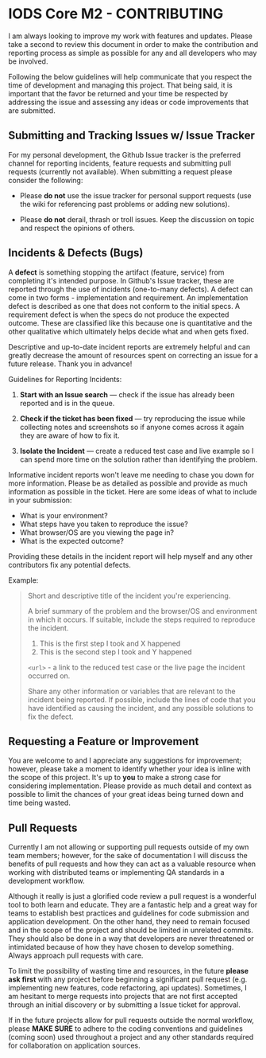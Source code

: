 IODS Core M2 - CONTRIBUTING
===========================

I am always looking to improve my work with features and updates. Please take a second to review
this document in order to make the contribution and reporting process as simple as possible
for any and all developers who may be involved.

Following the below guidelines will help communicate that you respect the time of development 
and managing this project. That being said, it is important that the favor be returned and your
time be respected by addressing the issue and assessing any ideas or code improvements that are submitted.


Submitting and Tracking Issues w/ Issue Tracker
-----------------------------------------------

For my personal development, the Github Issue tracker is the preferred channel for reporting 
incidents, feature requests and submitting pull requests (currently not available). When submitting 
a request please consider the following:

* Please **do not** use the issue tracker for personal support requests (use the wiki for referencing
  past problems or adding new solutions).

* Please **do not** derail, thrash or troll issues. Keep the discussion on topic and
  respect the opinions of others.


Incidents & Defects (Bugs)
--------------------------

A **defect** is something stopping the artifact (feature, service) from completing it's intended
purpose. In Github's Issue tracker, these are reported through the use of incidents (one-to-many defects). A defect
can come in two forms - implementation and requirement. An implementation defect is described as one that
does not conform to the initial specs. A requirement defect is when the specs do not produce the
expected outcome. These are classified like this because one is quantitative and the
other qualitative which ultimately helps decide what and when gets fixed.

Descriptive and up-to-date incident reports are extremely helpful and can greatly decrease the amount
of resources spent on correcting an issue for a future release. Thank you in advance!

Guidelines for Reporting Incidents:

1. **Start with an Issue search** &mdash; check if the issue has already been reported and is in the queue.

2. **Check if the ticket has been fixed** &mdash; try reproducing the issue while collecting notes and
   screenshots so if anyone comes across it again they are aware of how to fix it.

3. **Isolate the Incident** &mdash; create a reduced test case and live example so I can
   spend more time on the solution rather than identifying the problem.

Informative incident reports won't leave me needing to chase you down for more information. Please
be as detailed as possible and provide as much information as possible in the ticket. Here are some
ideas of what to include in your submission:

* What is your environment?
* What steps have you taken to reproduce the issue?
* What browser/OS are you viewing the page in?
* What is the expected outcome?

Providing these details in the incident report will help myself and any other contributors fix any potential defects.

Example:

> Short and descriptive title of the incident you're experiencing.
>
> A brief summary of the problem and the browser/OS and environment in which it occurs. If
> suitable, include the steps required to reproduce the incident.
>
> 1. This is the first step I took and X happened
> 2. This is the second step I took and Y happened
>
> `<url>` - a link to the reduced test case or the live page the incident occurred on.
>
> Share any other information or variables that are relevant to the incident being
> reported. If possible, include the lines of code that you have identified as
> causing the incident, and any possible solutions to fix the defect.


Requesting a Feature or Improvement
-----------------------------------

You are welcome to and I appreciate any suggestions for improvement; however, please take a moment
to identify whether your idea is inline with the scope of this project. It's up to **you**
to make a strong case for considering implementation. Please provide as much detail and context as 
possible to limit the chances of your great ideas being turned down and time being wasted.


Pull Requests
-------------

Currently I am not allowing or supporting pull requests outside of my own team members; however,
for the sake of documentation I will discuss the benefits of pull requests and how they can
act as a valuable resource when working with distributed teams or implementing QA standards
in a development workflow.

Although it really is just a glorified code review a pull request is a wonderful tool to both learn
and educate. They are a fantastic help and a great way for teams to establish best
practices and guidelines for code submission and application development. On the other hand,
they need to remain focused and in the scope of the project and should be limited in unrelated
commits. They should also be done in a way that developers are never threatened or intimidated
because of how they have chosen to develop something. Always approach pull requests with care.

To limit the possibility of wasting time and resources, in the future **please ask first** with
any project before beginning a significant pull request (e.g. implementing new features, code
refactoring, api updates). Sometimes, I am hesitant to merge requests into projects
that are not first accepted through an initial discovery or by submitting a Issue ticket for approval.

If in the future projects allow for pull requests outside the normal workflow,
please **MAKE SURE** to adhere to the coding conventions and guidelines (coming soon) used
throughout a project and any other standards required for collaboration on
application sources.